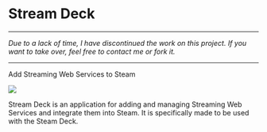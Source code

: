# Stream Deck

---

*Due to a lack of time, I have discontinued the work on this project. If you want to take over, feel free to contact me or fork it.*

---

Add Streaming Web Services to Steam

![](https://dl.flathub.org/repo/screenshots/com.github.theCalcaholic.StreamDeck-stable/752x423/com.github.theCalcaholic.StreamDeck-29a0b03d7da573169bbdd744a6fd33af.png)

Stream Deck is an application for adding and managing Streaming Web Services and integrate them into Steam. It is specifically made to be used with the Steam Deck.
